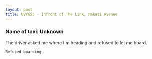 ```yaml
---
layout: post
title: UVY655 - Infront of The Link, Makati Avenue 
---
```


### Name of taxi: Unknown

The driver asked me where I'm heading and refused to let me board.

```Refused boarding```
